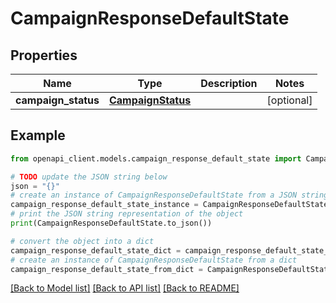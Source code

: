 # CampaignResponseDefaultState


## Properties

Name | Type | Description | Notes
------------ | ------------- | ------------- | -------------
**campaign_status** | [**CampaignStatus**](CampaignStatus.md) |  | [optional] 

## Example

```python
from openapi_client.models.campaign_response_default_state import CampaignResponseDefaultState

# TODO update the JSON string below
json = "{}"
# create an instance of CampaignResponseDefaultState from a JSON string
campaign_response_default_state_instance = CampaignResponseDefaultState.from_json(json)
# print the JSON string representation of the object
print(CampaignResponseDefaultState.to_json())

# convert the object into a dict
campaign_response_default_state_dict = campaign_response_default_state_instance.to_dict()
# create an instance of CampaignResponseDefaultState from a dict
campaign_response_default_state_from_dict = CampaignResponseDefaultState.from_dict(campaign_response_default_state_dict)
```
[[Back to Model list]](../README.md#documentation-for-models) [[Back to API list]](../README.md#documentation-for-api-endpoints) [[Back to README]](../README.md)


